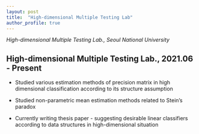 ```yaml
---
layout: post
title:  "High-dimensional Multiple Testing Lab"
author_profile: true
---
```


*High-dimensional Multiple Testing Lab., Seoul National University*

## High-dimensional Multiple Testing Lab., 2021.06 - Present

- Studied various estimation methods of precision matrix in high dimensional classification according to its structure assumption

- Studied non-parametric mean estimation methods related to Stein’s paradox

- Currently writing thesis paper - suggesting desirable linear classifiers according to data structures in high-dimensional situation

